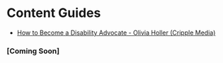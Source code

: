 # Content Guides

* [How to Become a Disability Advocate - Olivia Holler (Cripple Media)](https://cripplemedia.com/how-to-become-a-disability-advocate/)

### [Coming Soon]